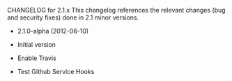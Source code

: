 CHANGELOG for 2.1.x
This changelog references the relevant changes (bug and security fixes) done in 2.1 minor versions.

* 2.1.0-alpha (2012-06-10)

 * Initial version
 * Enable Travis
 * Test Github Service Hooks
